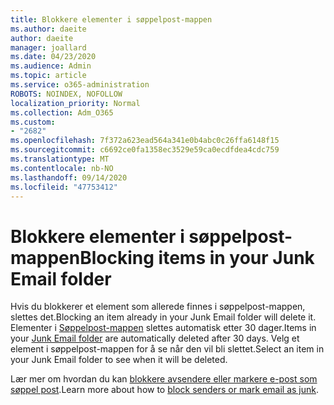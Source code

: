 ```yaml
---
title: Blokkere elementer i søppelpost-mappen
ms.author: daeite
author: daeite
manager: joallard
ms.date: 04/23/2020
ms.audience: Admin
ms.topic: article
ms.service: o365-administration
ROBOTS: NOINDEX, NOFOLLOW
localization_priority: Normal
ms.collection: Adm_O365
ms.custom:
- "2682"
ms.openlocfilehash: 7f372a623ead564a341e0b4abc0c26ffa6148f15
ms.sourcegitcommit: c6692ce0fa1358ec3529e59ca0ecdfdea4cdc759
ms.translationtype: MT
ms.contentlocale: nb-NO
ms.lasthandoff: 09/14/2020
ms.locfileid: "47753412"
---
```

# <a name="blocking-items-in-your-junk-email-folder"></a><span data-ttu-id="f69fd-102">Blokkere elementer i søppelpost-mappen</span><span class="sxs-lookup"><span data-stu-id="f69fd-102">Blocking items in your Junk Email folder</span></span>

<span data-ttu-id="f69fd-103">Hvis du blokkerer et element som allerede finnes i søppelpost-mappen, slettes det.</span><span class="sxs-lookup"><span data-stu-id="f69fd-103">Blocking an item already in your Junk Email folder will delete it.</span></span> <span data-ttu-id="f69fd-104">Elementer i [Søppelpost-mappen](https://outlook.live.com/mail/junkemail) slettes automatisk etter 30 dager.</span><span class="sxs-lookup"><span data-stu-id="f69fd-104">Items in your [Junk Email folder](https://outlook.live.com/mail/junkemail) are automatically deleted after 30 days.</span></span> <span data-ttu-id="f69fd-105">Velg et element i søppelpost-mappen for å se når den vil bli slettet.</span><span class="sxs-lookup"><span data-stu-id="f69fd-105">Select an item in your Junk Email folder to see when it will be deleted.</span></span>

<span data-ttu-id="f69fd-106">Lær mer om hvordan du kan [blokkere avsendere eller markere e-post som søppel post](https://support.office.com/article/a3ece97b-82f8-4a5e-9ac3-e92fa6427ae4).</span><span class="sxs-lookup"><span data-stu-id="f69fd-106">Learn more about how to [block senders or mark email as junk](https://support.office.com/article/a3ece97b-82f8-4a5e-9ac3-e92fa6427ae4).</span></span>